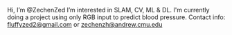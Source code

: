 Hi, I’m @ZechenZed
I’m interested in SLAM, CV, ML & DL.
I'm currently doing a project using only RGB input to predict blood pressure. 
Contact info: fluffyzed2@gmail.com or zechenzh@andrew.cmu.edu

<!---
ZechenZed/ZechenZed is a ✨ special ✨ repository because its `README.md` (this file) appears on your GitHub profile.
You can click the Preview link to take a look at your changes.
--->

